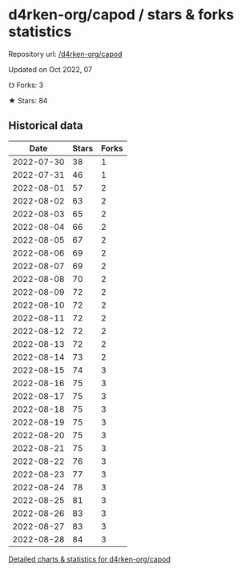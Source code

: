 # d4rken-org/capod / stars & forks statistics

Repository url: [/d4rken-org/capod](https://github.com/d4rken-org/capod)

Updated on Oct 2022, 07

☋ Forks: 3

★ Stars: 84

## Historical data
| Date | Stars | Forks |
|------|-------|-------|
| 2022-07-30 | 38 | 1 | 
| 2022-07-31 | 46 | 1 | 
| 2022-08-01 | 57 | 2 | 
| 2022-08-02 | 63 | 2 | 
| 2022-08-03 | 65 | 2 | 
| 2022-08-04 | 66 | 2 | 
| 2022-08-05 | 67 | 2 | 
| 2022-08-06 | 69 | 2 | 
| 2022-08-07 | 69 | 2 | 
| 2022-08-08 | 70 | 2 | 
| 2022-08-09 | 72 | 2 | 
| 2022-08-10 | 72 | 2 | 
| 2022-08-11 | 72 | 2 | 
| 2022-08-12 | 72 | 2 | 
| 2022-08-13 | 72 | 2 | 
| 2022-08-14 | 73 | 2 | 
| 2022-08-15 | 74 | 3 | 
| 2022-08-16 | 75 | 3 | 
| 2022-08-17 | 75 | 3 | 
| 2022-08-18 | 75 | 3 | 
| 2022-08-19 | 75 | 3 | 
| 2022-08-20 | 75 | 3 | 
| 2022-08-21 | 75 | 3 | 
| 2022-08-22 | 76 | 3 | 
| 2022-08-23 | 77 | 3 | 
| 2022-08-24 | 78 | 3 | 
| 2022-08-25 | 81 | 3 | 
| 2022-08-26 | 83 | 3 | 
| 2022-08-27 | 83 | 3 | 
| 2022-08-28 | 84 | 3 | 


[Detailed charts & statistics for d4rken-org/capod](https://reviewgithub.com/rep/d4rken-org/capod)

